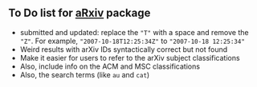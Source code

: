 ## To Do list for [aRxiv](https://github.com/ropensci/aRxiv) package
    
- submitted and updated: replace the `"T"` with a space and remove the
  `"Z"`.  For example, `"2007-10-18T12:25:34Z"` to `"2007-10-18 12:25:34"`
- Weird results with arXiv IDs syntactically correct but not found
- Make it easier for users to refer to the arXiv subject
  classifications
- Also, include info on the ACM and MSC classifications
- Also, the search terms (like `au` and `cat`)

<!-- the following to make it look nicer -->
<link href="https://www.biostat.wisc.edu/~kbroman/markdown.css" rel="stylesheet"></link>
<link href="https://www.biostat.wisc.edu/~kbroman/markdown_modified.css" rel="stylesheet"></link>
